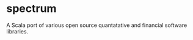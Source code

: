 spectrum
========

A Scala port of various open source quantatative and financial software libraries.
